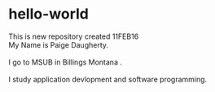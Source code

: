 # hello-world
This is new repository created 11FEB16
<br>My Name is Paige Daugherty.</br> 
<br>I go to MSUB in Billings Montana .</br>
<br>I study application devlopment and software programming.</br>
